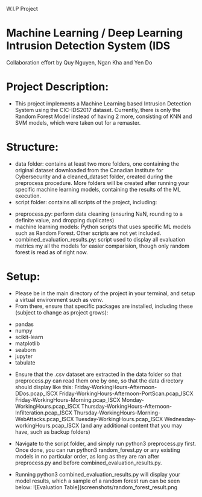 W.I.P Project
# Machine Learning / Deep Learning Intrusion Detection System (IDS

Collaboration effort by Quy Nguyen, Ngan Kha and Yen Do

# Project Description:
- This project implements a Machine Learning based Intrusion Detection System using the CIC-IDS2017 dataset. Currently, there is only the Random Forest Model instead of having 2 more, consisting of KNN and SVM models, which were taken out for a remaster.

# Structure:
- data folder: contains at least two more folders, one containing the original dataset downloaded from the Canadian Institute for Cybersecurity and a cleaned_dataset folder, created during the preprocess procedure. More folders will be created after running your specific machine learning models, containing the results of the ML execution.
- script folder: contains all scripts of the project, including:
+ preprocess.py: perform data cleaning (ensuring NaN, rounding to a definite value, and dropping duplicates)
+ machine learning models: Python scripts that uses specific ML models such as Random Forest. Other scripts are not yet included.
+ combined_evaluation_results.py: script used to display all evaluation metrics my all the models for easier comparision, though only random forest is read as of right now.

# Setup:
- Please be in the main directory of the project in your terminal, and setup a virtual environment such as venv.
- From there, ensure that specific packages are installed, including these (subject to change as project grows):
+ pandas
+ numpy
+ scikit-learn
+ matplotlib
+ seaborn
+ jupyter
+ tabulate

- Ensure that the .csv dataset are extracted in the data folder so that preprocess.py can read them one by one, so that the data directory should display like this:
Friday-WorkingHours-Afternoon-DDos.pcap_ISCX
Friday-WorkingHours-Afternoon-PortScan.pcap_ISCX
Friday-WorkingHours-Morning.pcap_ISCX
Monday-WorkingHours.pcap_ISCX
Thursday-WorkingHours-Afternoon-Infilteration.pcap_ISCX
Thursday-WorkingHours-Morning-WebAttacks.pcap_ISCX
Tuesday-WorkingHours.pcap_ISCX
Wednesday-workingHours.pcap_ISCX
(and any additional content that you may have, such as backup folders)

- Navigate to the script folder, and simply run python3 preprocess.py first. Once done, you can run python3 random_forest.py or any existing models in no particular order, as long as they are ran after preprocess.py and before combined_evaluation_results.py. 
- Running python3 combined_evaluation_results.py will display your model results, which a sample of a random forest run can be seen below:
![Evaluation Table](screenshots/random_forest_result.png
